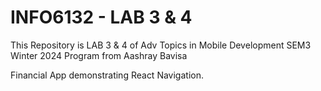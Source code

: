 # INFO6132 - LAB 3 & 4
This Repository is LAB 3 & 4 of Adv Topics in Mobile Development SEM3 Winter 2024 Program from Aashray Bavisa

Financial App demonstrating React Navigation.
